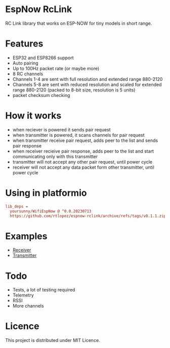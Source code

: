# EspNow RcLink

RC Link library that works on ESP-NOW for tiny models in short range.

# Features

  * ESP32 and ESP8266 support
  * Auto pairing
  * Up to 100Hz packet rate (or maybe more)
  * 8 RC channels
  * Channels 1-4 are sent with full resolution and extended range 880-2120
  * Channels 5-8 are sent with reduced resolution and scaled for extended range 880-2120 (packed to 8-bit size, resolution is 5 units)
  * packet checksum checking

# How it works

  * when reciever is powered it sends pair request
  * when transmitter is powered, it scans channels for pair request
  * when transmitter receive pair request, adds peer to the list and sends pair response
  * when receiver recieive pair response, adds peer to the list and start communicating only with this transmitter
  * transmitter will not accept any other pair request, until power cycle
  * receiver will not accept any data packet form other transmitter, until power cycle

# Using in platformio

```ini
lib_deps =
  yoursunny/WifiEspNow @ ^0.0.20230713
  https://github.com/rtlopez/espnow-rclink/archive/refs/tags/v0.1.1.zip
```

# Examples

 * [Receiver](/examples/rx/rx.cpp)
 * [Transmitter](/examples/tx/tx.cpp)

# Todo

 * Tests, a lot of testing required
 * Telemetry
 * RSSI
 * More channels

# Licence

This project is distributed under MIT Licence.
